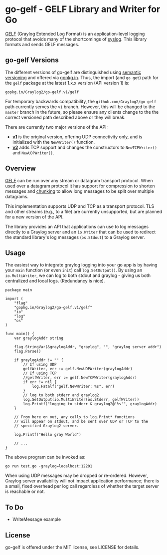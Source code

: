 go-gelf - GELF Library and Writer for Go
========================================

[GELF] (Graylog Extended Log Format) is an application-level logging
protocol that avoids many of the shortcomings of [syslog]. This
library formats and sends GELF messages.


go-gelf Versions
----------------

The different versions of go-gelf are distinguished using [semantic
versioning] and offered via [gopkg.in]. Thus, the import (and `go
get`) path for the `gelf` package at the latest 1.x.x version (API
version 1) is:

    gopkg.in/Graylog2/go-gelf.v1/gelf

For temporary backwards compatibility, the `github.com/Graylog2/go-gelf`
path currently serves the `v1` branch. However, this will be changed
to the `master` branch in the future, so please ensure any clients
change to the the correct versioned path described above or they will
break.

There are currently two major versions of the API:

* **[v1]** is the original version, offering UDP connectivity only,
  and is initialized with the `NewWriter()` function.
* **[v2]** adds TCP support and changes the constructors to
  `NewTCPWriter()` and `NewUDPWriter()`.


Overview
--------

[GELF] can be run over any stream or datagram transport protocol. When
used over a datagram protocol it has support for compression to
shorten messages and [chunking] to allow long messages to be split
over multiple datagrams.

This implementation supports UDP and TCP as a transport protocol. TLS
and other streams (e.g., to a file) are currently unsupported, but are
planned for a new version of the API.

The library provides an API that applications can use to log messages
directly to a Graylog server and an `io.Writer` that can be used to
redirect the standard library's log messages (`os.Stdout`) to a
Graylog server.


Usage
-----

The easiest way to integrate graylog logging into your go app is by
having your `main` function (or even `init`) call `log.SetOutput()`.
By using an `io.MultiWriter`, we can log to both stdout and graylog -
giving us both centralized and local logs.  (Redundancy is nice).

	package main

	import (
		"flag"
		"gopkg.in/Graylog2/go-gelf.v1/gelf"
		"io"
		"log"
		"os"
	)

	func main() {
		var graylogAddr string

		flag.StringVar(&graylogAddr, "graylog", "", "graylog server addr")
		flag.Parse()

		if graylogAddr != "" {
            // If using UDP
			gelfWriter, err := gelf.NewUDPWriter(graylogAddr)
            // If using TCP
            //gelfWriter, err := gelf.NewTCPWriter(graylogAddr)
			if err != nil {
				log.Fatalf("gelf.NewWriter: %s", err)
			}
			// log to both stderr and graylog2
			log.SetOutput(io.MultiWriter(os.Stderr, gelfWriter))
			log.Printf("logging to stderr & graylog2@'%s'", graylogAddr)
		}

		// From here on out, any calls to log.Print* functions
		// will appear on stdout, and be sent over UDP or TCP to the
		// specified Graylog2 server.

		log.Printf("Hello gray World")

		// ...
	}

The above program can be invoked as:

	go run test.go -graylog=localhost:12201

When using UDP messages may be dropped or re-ordered. However, Graylog
server availability will not impact application performance; there is
a small, fixed overhead per log call regardless of whether the target
server is reachable or not.


To Do
-----

- WriteMessage example

License
-------

go-gelf is offered under the MIT license, see LICENSE for details.



[GELF]: http://docs.graylog.org/en/2.2/pages/gelf.html
[chunking]: http://docs.graylog.org/en/2.2/pages/gelf.html#chunked-gelf
[gopkg.in]: https://labix.org/gopkg.in
[semantic versioning]: http://semver.org
[syslog]: https://tools.ietf.org/html/rfc5424
[v1]: https://github.com/Graylog2/go-gelf/tree/v1
[v2]: https://github.com/Graylog2/go-gelf/tree/v2
